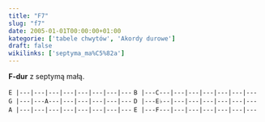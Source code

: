 ```yaml
---
title: "F7"
slug: "f7"
date: 2005-01-01T00:00:00+01:00
kategorie: ['tabele chwytów', 'Akordy durowe']
draft: false
wikilinks: ['septyma_ma%C5%82a']
---
```

**F-dur** z septymą małą<!-- link nie odnosił się do niczego -->.

`E |---|---|---|---|---|---|---|---`
`B |---C---|---|---|---|---|---|---`
`G |---|---A---|---|---|---|---|---`
`D |---E♭--|---|---|---|---|---|---`
`A |---|---|---|---|---|---|---|---`
`E |---F---|---|---|---|---|---|---`


